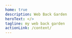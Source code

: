 ```yaml
---
home: true
description: Web Back Garden
heroText: </>
tagline: my web back garden
actionLink: /content/
---
```



